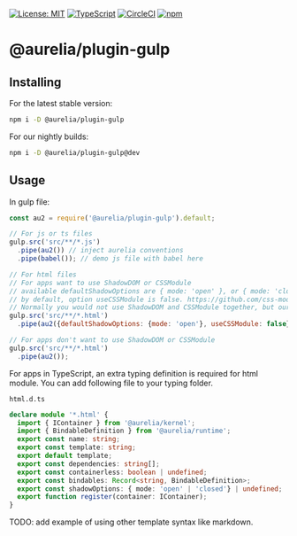 [![License: MIT](https://img.shields.io/badge/License-MIT-yellow.svg)](https://opensource.org/licenses/MIT)
[![TypeScript](https://img.shields.io/badge/%3C%2F%3E-TypeScript-%230074c1.svg)](http://www.typescriptlang.org/)
[![CircleCI](https://circleci.com/gh/aurelia/aurelia.svg?style=shield)](https://circleci.com/gh/aurelia/aurelia)
[![npm](https://img.shields.io/npm/v/@aurelia/plugin-gulp.svg?maxAge=3600)](https://www.npmjs.com/package/@aurelia/plugin-gulp)
# @aurelia/plugin-gulp

## Installing

For the latest stable version:

```bash
npm i -D @aurelia/plugin-gulp
```

For our nightly builds:

```bash
npm i -D @aurelia/plugin-gulp@dev
```

## Usage

In gulp file:

```js
const au2 = require('@aurelia/plugin-gulp').default;

// For js or ts files
gulp.src('src/**/*.js')
  .pipe(au2()) // inject aurelia conventions
  .pipe(babel()); // demo js file with babel here

// For html files
// For apps want to use ShadowDOM or CSSModule
// available defaultShadowOptions are { mode: 'open' }, or { mode: 'closed' }, or null (default).
// by default, option useCSSModule is false. https://github.com/css-modules/css-modules
// Normally you would not use ShadowDOM and CSSModule together, but our tooling doesn't prevent you from doing that.
gulp.src('src/**/*.html')
  .pipe(au2({defaultShadowOptions: {mode: 'open'}, useCSSModule: false}));

// For apps don't want to use ShadowDOM or CSSModule
gulp.src('src/**/*.html')
  .pipe(au2());
```

For apps in TypeScript, an extra typing definition is required for html module. You can add following file to your typing folder.

`html.d.ts`
```ts
declare module '*.html' {
  import { IContainer } from '@aurelia/kernel';
  import { BindableDefinition } from '@aurelia/runtime';
  export const name: string;
  export const template: string;
  export default template;
  export const dependencies: string[];
  export const containerless: boolean | undefined;
  export const bindables: Record<string, BindableDefinition>;
  export const shadowOptions: { mode: 'open' | 'closed'} | undefined;
  export function register(container: IContainer);
}
```

TODO: add example of using other template syntax like markdown.
